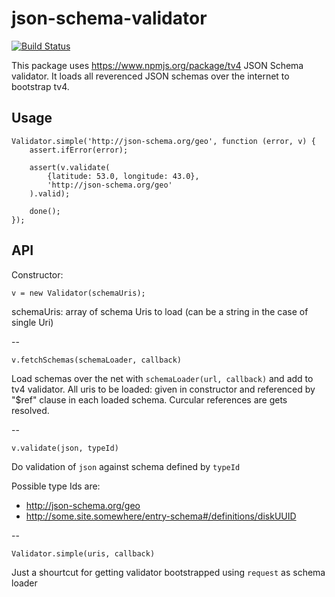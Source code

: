 json-schema-validator
=====================

[![Build Status](https://travis-ci.org/Magomogo/json-schema-validator.svg)](https://travis-ci.org/Magomogo/json-schema-validator)

This package uses https://www.npmjs.org/package/tv4 JSON Schema validator. It loads all reverenced JSON schemas over the internet to bootstrap tv4.

## Usage

    Validator.simple('http://json-schema.org/geo', function (error, v) {
        assert.ifError(error);

        assert(v.validate(
            {latitude: 53.0, longitude: 43.0},
            'http://json-schema.org/geo'
        ).valid);

        done();
    });
    
    
## API


Constructor:

    v = new Validator(schemaUris);
    
schemaUris: array of schema Uris to load (can be a string in the case of single Uri)

--

    v.fetchSchemas(schemaLoader, callback)
  
Load schemas over the net with `schemaLoader(url, callback)` and add to tv4 validator. All uris to be loaded: given in constructor and referenced by "$ref" clause in each loaded schema. Curcular references are gets resolved. 

--

    v.validate(json, typeId)
    
Do validation of `json` against schema defined by `typeId`

Possible type Ids are:

* http://json-schema.org/geo
* http://some.site.somewhere/entry-schema#/definitions/diskUUID 


--

    Validator.simple(uris, callback)
    
Just a shourtcut for getting validator bootstrapped using `request` as schema loader
